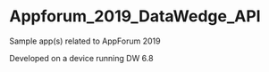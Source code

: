 # Appforum_2019_DataWedge_API
Sample app(s) related to AppForum 2019

Developed on a device running DW 6.8